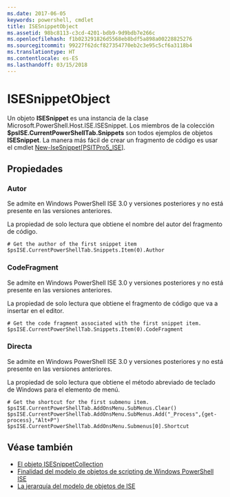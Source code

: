 ```yaml
---
ms.date: 2017-06-05
keywords: powershell, cmdlet
title: ISESnippetObject
ms.assetid: 98bc8113-c3cd-4201-bdb9-9d9bdb7e266c
ms.openlocfilehash: f1b023291826d5568eb8bdf5a898a00228825276
ms.sourcegitcommit: 99227f62dcf827354770eb2c3e95c5cf6a3118b4
ms.translationtype: HT
ms.contentlocale: es-ES
ms.lasthandoff: 03/15/2018
---
```

# <a name="the-isesnippetobject"></a>ISESnippetObject
  Un objeto **ISESnippet** es una instancia de la clase Microsoft.PowerShell.Host.ISE.ISESnippet. Los miembros de la colección **$psISE.CurrentPowerShellTab.Snippets** son todos ejemplos de objetos **ISESnippet**. La manera más fácil de crear un fragmento de código es usar el cmdlet [New-IseSnippet&#91;PSITPro5_ISE&#93;](https://technet.microsoft.com/library/0a6339a3-2683-4a8e-8929-90ad9a95c3e0).

## <a name="properties"></a>Propiedades

### <a name="author"></a>Autor
  Se admite en Windows PowerShell ISE 3.0 y versiones posteriores y no está presente en las versiones anteriores.

 La propiedad de solo lectura que obtiene el nombre del autor del fragmento de código.

```
# Get the author of the first snippet item
$psISE.CurrentPowerShellTab.Snippets.Item(0).Author

```

### <a name="codefragment"></a>CodeFragment
  Se admite en Windows PowerShell ISE 3.0 y versiones posteriores y no está presente en las versiones anteriores.

 La propiedad de solo lectura que obtiene el fragmento de código que va a insertar en el editor.

```
# Get the code fragment associated with the first snippet item.
$psISE.CurrentPowerShellTab.Snippets.Item(0).CodeFragment

```

### <a name="shortcut"></a>Directa
  Se admite en Windows PowerShell ISE 3.0 y versiones posteriores y no está presente en las versiones anteriores.

 La propiedad de solo lectura que obtiene el método abreviado de teclado de Windows para el elemento de menú.

```
# Get the shortcut for the first submenu item.
$psISE.CurrentPowerShellTab.AddOnsMenu.SubMenus.Clear()
$psISE.CurrentPowerShellTab.AddOnsMenu.SubMenus.Add("_Process",{get-process},"Alt+P")
$psISE.CurrentPowerShellTab.AddOnsMenu.Submenus[0].Shortcut
```

## <a name="see-also"></a>Véase también
- [El objeto ISESnippetCollection](The-ISESnippetCollection-Object.md)
- [Finalidad del modelo de objetos de scripting de Windows PowerShell ISE](purpose-of-the-windows-powershell-ise-scripting-object-model.md)
- [La jerarquía del modelo de objetos de ISE](The-ISE-Object-Model-Hierarchy.md)
